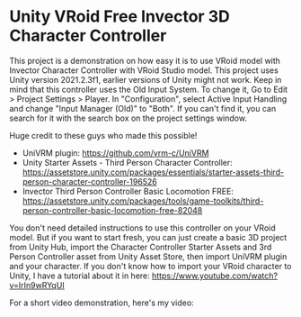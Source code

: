 # Unity VRoid Free Invector 3D Character Controller
This project is a demonstration on how easy it is to use VRoid model with Invector Character Controller with VRoid Studio model. This project uses Unity version 2021.2.3f1, earlier versions of Unity might not work. Keep in mind that this controller uses the Old Input System. To change it, Go to Edit > Project Settings > Player. In "Configuration", select Active Input Handling and change "Input Manager (Old)" to "Both". If you can't find it, you can search for it with the search box on the project settings window.

Huge credit to these guys who made this possible!
- UniVRM plugin: https://github.com/vrm-c/UniVRM
- Unity Starter Assets - Third Person Character Controller: https://assetstore.unity.com/packages/essentials/starter-assets-third-person-character-controller-196526
- Invector Third Person Controller Basic Locomotion FREE: https://assetstore.unity.com/packages/tools/game-toolkits/third-person-controller-basic-locomotion-free-82048

You don't need detailed instructions to use this controller on your VRoid model. But if you want to start fresh, you can just create a basic 3D project from Unity Hub, import the Character Controller Starter Assets and 3rd Person Controller asset from Unity Asset Store, then import UniVRM plugin and your character. If you don't know how to import your VRoid character to Unity, I have a tutorial about it in here: https://www.youtube.com/watch?v=IrIn9wRYqUI

For a short video demonstration, here's my video:
